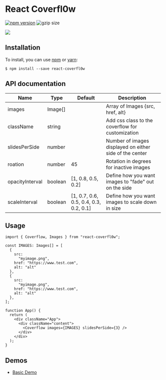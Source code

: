 React Coverfl0w
===
[![npm version](https://badge.fury.io/js/react-coverfl0w.svg)](http://badge.fury.io/js/react-coverfl0w)
![gzip size](https://img.badgesize.io/https:/unpkg.com/react-coverfl0w?compression=gzip)

![](https://i.imgur.com/07Bbxbe.png)

## Installation

To install, you can use [npm](https://npmjs.org/) or [yarn](https://yarnpkg.com):

    $ npm install --save react-coverfl0w
## API documentation
| Name                 | Type      | Default                                 | Description                                             |
|----------------------|-----------|-----------------------------------------|---------------------------------------------------------|
| images               | Image[]   |                                         | Array of Images {src, href, alt}                        |
| className            | string    |                                         | Add css class to the coverflow for customization        |
| slidesPerSide        | number    |                                         | Number of images displayed on either side of the center |
| roation              | number    | 45                                      | Rotation in degrees for inactive images                 |
| opacityInterval      | boolean   | [1, 0.8, 0.5, 0.2]                      | Define how you want images to "fade" out on the side    |
| scaleInterval        | boolean   | [1, 0.7, 0.6, 0.5, 0.4, 0.3, 0.2, 0.1]  | Define how you want images to scale down in size        |

## Usage

```tsx
import { Coverflow, Images } from "react-coverfl0w";

const IMAGES: Images[] = [
  {
    src:
      "myimage.png",
    href: "https://www.test.com",
    alt: "alt"
  },
  {
    src:
      "myimage.png",
    href: "https://www.test.com",
    alt: "alt"
  },
];

function App() {
  return (
    <div className="App">
      <div className="content">
        <Coverflow images={IMAGES} slidesPerSide={3} />
      </div>
    </div>
  );
}

```
## Demos

* [Basic Demo](https://bautistaaa.github.io/react-coverfl0w/index.html)
